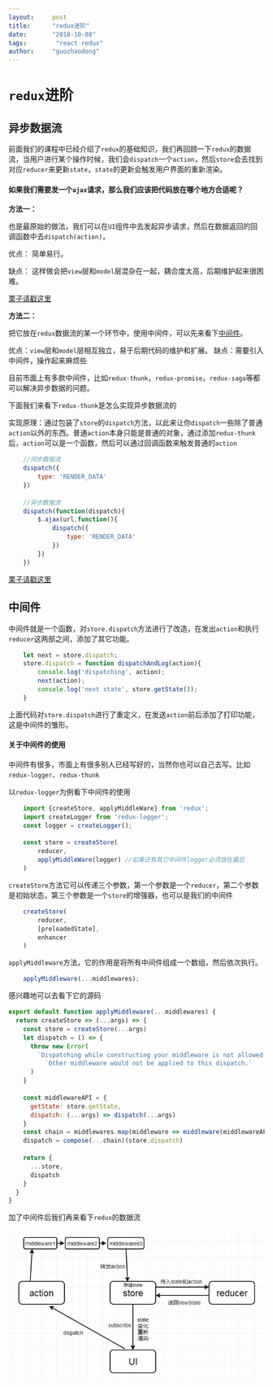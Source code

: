 ```yaml
---
layout:     post
title:      "redux进阶"
date:       "2018-10-08"
tags:        "react redux"
author:     "guozhaodong"
---
```



# `redux`进阶

## 异步数据流

前面我们的课程中已经介绍了`redux`的基础知识，我们再回顾一下`redux`的数据流，当用户进行某个操作时候，我们会`dispatch`一个`action`，然后`store`会去找到对应`reducer`来更新`state`，`state`的更新会触发用户界面的重新渲染。

#### 如果我们需要发一个`ajax`请求，那么我们应该把代码放在哪个地方合适呢？

**方法一：**

也是最原始的做法，我们可以在`UI`组件中去发起异步请求，然后在数据返回的回调函数中去`dispatch(action)`，

优点： 简单易行。

缺点： 这样做会把`view`层和`model`层混杂在一起，耦合度太高，后期维护起来很困难。

[栗子请戳这里](https://github.com/Bubble2/redux-lesson-demo/tree/master/demo3)

**方法二：**

把它放在`redux`数据流的某一个环节中，使用中间件，可以先来看下[中间件](#中间件)。

优点：`view`层和`model`层相互独立，易于后期代码的维护和扩展。
缺点：需要引入中间件，操作起来麻烦些

目前市面上有多款中间件，比如`redux-thunk`，`redux-promise`，`redux-saga`等都可以解决异步数据的问题。

下面我们来看下`redux-thunk`是怎么实现异步数据流的

实现原理：通过包装了`store`的`dispatch`方法，以此来让你`dispatch`一些除了普通`action`以外的东西。普通`action`本身只能是普通的对象，通过添加`redux-thunk`后，`action`可以是一个函数，然后可以通过回调函数来触发普通的`action`

``` JavaScript
    //同步数据流
    dispatch({
        type: 'RENDER_DATA'
    })

    //异步数据流
    dispatch(function(dispatch){
        $.ajax(url,function(){
            dispatch({
                type: 'RENDER_DATA'
            })
        })
    })
```

[栗子请戳这里](https://github.com/Bubble2/redux-lesson-demo/tree/master/demo4)


## 中间件

中间件就是一个函数，对`store.dispatch`方法进行了改造，在发出`action`和执行`reducer`这两部之间，添加了其它功能。

``` JavaScript
    let next = store.dispatch;
    store.dispatch = function dispatchAndLog(action){
        console.log('dispatching', action);
        next(action);
        console.log('next state', store.getState());
    }
```
上面代码对`store.dispatch`进行了重定义，在发送`action`前后添加了打印功能，这是中间件的雏形。

#### 关于中间件的使用

中间件有很多，市面上有很多别人已经写好的，当然你也可以自己去写。比如`redux-logger`、`redux-thunk`

以`redux-logger`为例看下中间件的使用
``` JavaScript
    import {createStore, applyMiddleWare} from 'redux';
    import createLogger from 'redux-logger';
    const logger = createLogger();

    const store = createStore(
        reducer,
        applyMiddleWare(logger) //如果还有其它中间件logger必须放在最后
    )
```

`createStore`方法它可以传递三个参数，第一个参数是一个`reducer`，第二个参数是初始状态，第三个参数是一个`store`的增强器，也可以是我们的中间件


``` JavaScript
    createStore(
        reducer,
        [preloadedState],
        enhancer
    )
```

`applyMiddleware`方法，它的作用是将所有中间件组成一个数组，然后依次执行。

``` JavaScript
    applyMiddleware(...middlewares);
```

感兴趣地可以去看下它的源码

``` JavaScript
export default function applyMiddleware(...middlewares) {
  return createStore => (...args) => {
    const store = createStore(...args)
    let dispatch = () => {
      throw new Error(
        `Dispatching while constructing your middleware is not allowed. ` +
          `Other middleware would not be applied to this dispatch.`
      )
    }

    const middlewareAPI = {
      getState: store.getState,
      dispatch: (...args) => dispatch(...args)
    }
    const chain = middlewares.map(middleware => middleware(middlewareAPI))
    dispatch = compose(...chain)(store.dispatch)

    return {
      ...store,
      dispatch
    }
  }
}

```
加了中间件后我们再来看下`redux`的数据流

![image](/assets/img/redux/redux-flow-middleware.jpg)












